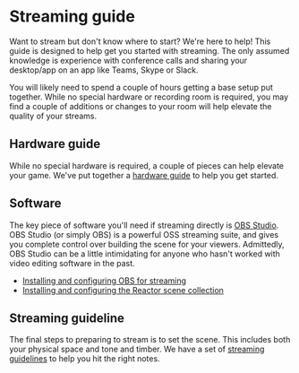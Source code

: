 # Streaming guide

Want to stream but don't know where to start? We're here to help! This guide is designed to help get you started with streaming. The only assumed knowledge is experience with conference calls and sharing your desktop/app on an app like Teams, Skype or Slack.

You will likely need to spend a couple of hours getting a base setup put together. While no special hardware or recording room is required, you may find a couple of additions or changes to your room will help elevate the quality of your streams.

## Hardware guide

While no special hardware is required, a couple of pieces can help elevate your game. We've put together a [hardware guide](./hardware.md) to help you get started.

## Software

The key piece of software you'll need if streaming directly is [OBS Studio](https://obsproject.com/). OBS Studio (or simply OBS) is a powerful OSS streaming suite, and gives you complete control over building the scene for your viewers. Admittedly, OBS Studio can be a little intimidating for anyone who hasn't worked with video editing software in the past.

- [Installing and configuring OBS for streaming](./software.md)
- [Installing and configuring the Reactor scene collection](./scenes.md)

## Streaming guideline

The final steps to preparing to stream is to set the scene. This includes both your physical space and tone and timber. We have a set of [streaming guidelines](digital-stream-guidance.md) to help you hit the right notes.

